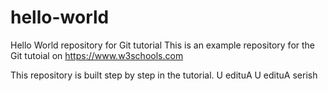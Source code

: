# hello-world
Hello World repository for Git tutorial
This is an example repository for the Git tutoial on https://www.w3schools.com

This repository is built step by step in the tutorial.
U edituA
U edituA serish
